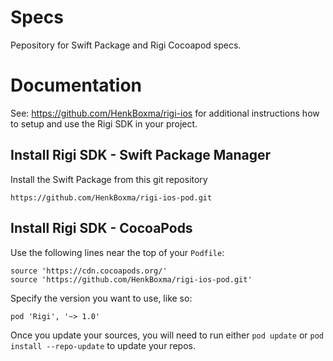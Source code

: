 # Specs
Pepository for Swift Package and Rigi Cocoapod specs.

# Documentation

See: https://github.com/HenkBoxma/rigi-ios for additional instructions how to setup and use the Rigi SDK in your project.


## Install Rigi SDK - Swift Package Manager

Install the Swift Package from this git repository

```
https://github.com/HenkBoxma/rigi-ios-pod.git
```

## Install Rigi SDK - CocoaPods

Use the following lines near the top of your `Podfile`:

```
source 'https://cdn.cocoapods.org/'
source 'https://github.com/HenkBoxma/rigi-ios-pod.git'
```

Specify the version you want to use, like so:

```
pod 'Rigi', '~> 1.0'
```

Once you update your sources, you will need to run either `pod update` or `pod install --repo-update` to update your repos.
